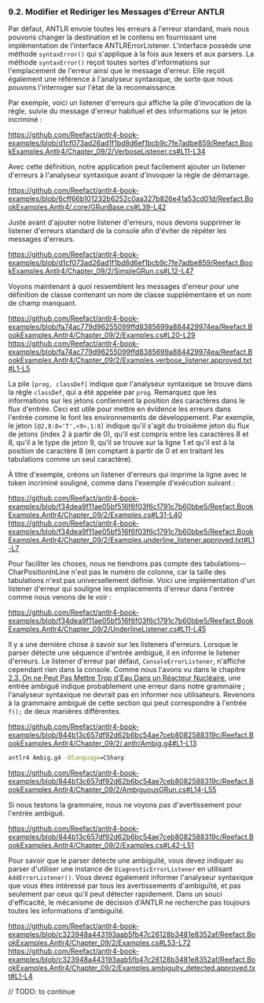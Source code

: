 ### 9.2. Modifier et Rediriger les Messages d'Erreur ANTLR

Par défaut, ANTLR envoie toutes les erreurs à l'erreur standard, mais nous pouvons changer la destination et le contenu en fournissant une implémentation de l'interface ANTLRErrorListener. L'interface possède une méthode `syntaxError()` qui s'applique à la fois aux lexers et aux parsers. La méthode `syntaxError()` reçoit toutes sortes d'informations sur l'emplacement de l'erreur ainsi que le message d'erreur. Elle reçoit également une référence à l'analyseur syntaxique, de sorte que nous pouvons l'interroger sur l'état de la reconnaissance.

Par exemple, voici un listener d'erreurs qui affiche la pile d'invocation de la règle, suivie du message d'erreur habituel et des informations sur le jeton incriminé :

https://github.com/Reefact/antlr4-book-examples/blob/d1cf073ad26ad1f1bd8d6ef1bcb9c7fe7adbe859/Reefact.BookExamples.Antlr4/Chapter_09/2/VerboseListener.cs#L11-L34

Avec cette définition, notre application peut facilement ajouter un listener d'erreurs à l'analyseur syntaxique avant d'invoquer la règle de démarrage.

https://github.com/Reefact/antlr4-book-examples/blob/6cff66b101232b6252c0aa327b826e41a53cd01d/Reefact.BookExamples.Antlr4/.core/GRunBase.cs#L39-L42

Juste avant d'ajouter notre listener d'erreurs, nous devons supprimer le listener d'erreurs standard de la console afin d'éviter de répéter les messages d'erreurs.

https://github.com/Reefact/antlr4-book-examples/blob/d1cf073ad26ad1f1bd8d6ef1bcb9c7fe7adbe859/Reefact.BookExamples.Antlr4/Chapter_09/2/SimpleGRun.cs#L12-L47

Voyons maintenant à quoi ressemblent les messages d'erreur pour une définition de classe contenant un nom de classe supplémentaire et un nom de champ manquant.

https://github.com/Reefact/antlr4-book-examples/blob/fa74ac779d96255099ffd8385699a884429974ea/Reefact.BookExamples.Antlr4/Chapter_09/2/Examples.cs#L20-L29
https://github.com/Reefact/antlr4-book-examples/blob/fa74ac779d96255099ffd8385699a884429974ea/Reefact.BookExamples.Antlr4/Chapter_09/2/Examples.verbose_listener.approved.txt#L1-L5

La pile `[prog, classDef]` indique que l'analyseur syntaxique se trouve dans la règle `classDef`, qui a été appelée par `prog`. Remarquez que les informations sur les jetons contiennent la position des caractères dans le flux d'entrée. Ceci est utile pour mettre en évidence les erreurs dans l'entrée comme le font les environnements de développement. Par exemple, le jeton `[@2,8:8='T',<9>,1:8]` indique qu'il s'agit du troisième jeton du flux de jetons (index 2 à partir de 0), qu'il est compris entre les caractères 8 et 8, qu'il a le type de jeton 9, qu'il se trouve sur la ligne 1 et qu'il est à la position de caractère 8 (en comptant à partir de 0 et en traitant les tabulations comme un seul caractère).

À titre d'exemple, créons un listener d'erreurs qui imprime la ligne avec le token incriminé souligné, comme dans l'exemple d'exécution suivant :

https://github.com/Reefact/antlr4-book-examples/blob/f34dea9f11ae05bf516f6f03f6c1791c7b60bbe5/Reefact.BookExamples.Antlr4/Chapter_09/2/Examples.cs#L31-L40
https://github.com/Reefact/antlr4-book-examples/blob/f34dea9f11ae05bf516f6f03f6c1791c7b60bbe5/Reefact.BookExamples.Antlr4/Chapter_09/2/Examples.underline_listener.approved.txt#L1-L7

Pour faciliter les choses, nous ne tiendrons pas compte des tabulations--CharPositionInLine n'est pas le numéro de colonne, car la taille des tabulations n'est pas universellement définie. Voici une implémentation d'un listener d'erreur qui souligne les emplacements d'erreur dans l'entrée comme nous venons de le voir :

https://github.com/Reefact/antlr4-book-examples/blob/f34dea9f11ae05bf516f6f03f6c1791c7b60bbe5/Reefact.BookExamples.Antlr4/Chapter_09/2/UnderlineListener.cs#L11-L45

Il y a une dernière chose à savoir sur les listeners d'erreurs. Lorsque le parser détecte une séquence d'entrée ambiguë, il en informe le listener d'erreurs. Le listener d'erreur par défaut, `ConsoleErrorListener`, n'affiche cependant rien dans la console. Comme nous l'avons vu dans le chapitre [2.3. On ne Peut Pas Mettre Trop d'Eau Dans un Réacteur Nucléaire](../../Chapter_02/3), une entrée ambiguë indique probablement une erreur dans notre grammaire ; l'analyseur syntaxique ne devrait pas en informer nos utilisateurs. Revenons à la grammaire ambiguë de cette section qui peut correspondre à l'entrée `f();` de deux manières différentes.

https://github.com/Reefact/antlr4-book-examples/blob/844b13c657df92d62b6bc54ae7ceb8082588319c/Reefact.BookExamples.Antlr4/Chapter_09/2/.antlr/Ambig.g4#L1-L13
```bat
antlr4 Ambig.g4 -Dlanguage=CSharp
```
https://github.com/Reefact/antlr4-book-examples/blob/844b13c657df92d62b6bc54ae7ceb8082588319c/Reefact.BookExamples.Antlr4/Chapter_09/2/AmbiguousGRun.cs#L14-L55

Si nous testons la grammaire, nous ne voyons pas d'avertissement pour l'entrée ambiguë.

https://github.com/Reefact/antlr4-book-examples/blob/844b13c657df92d62b6bc54ae7ceb8082588319c/Reefact.BookExamples.Antlr4/Chapter_09/2/Examples.cs#L42-L51

Pour savoir que le parser détecte une ambiguïté, vous devez indiquer au parser d'utiliser une instance de `DiagnosticErrorListener` en utilisant `AddErrorListener()`. Vous devez également informer l'analyseur syntaxique que vous êtes intéressé par tous les avertissements d'ambiguïté, et pas seulement par ceux qu'il peut détecter rapidement. Dans un souci d'efficacité, le mécanisme de décision d'ANTLR ne recherche pas toujours toutes les informations d'ambiguïté. 

https://github.com/Reefact/antlr4-book-examples/blob/c323948a443193aab5fb47c26128b3481e8352af/Reefact.BookExamples.Antlr4/Chapter_09/2/Examples.cs#L53-L72
https://github.com/Reefact/antlr4-book-examples/blob/c323948a443193aab5fb47c26128b3481e8352af/Reefact.BookExamples.Antlr4/Chapter_09/2/Examples.ambiguity_detected.approved.txt#L1-L4

// TODO: to continue

